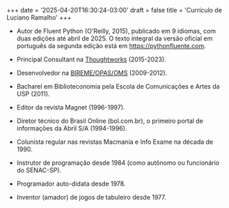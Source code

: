 +++
date = '2025-04-20T16:30:24-03:00'
draft = false
title = 'Currículo de Luciano Ramalho'
+++

* Autor de Fluent Python (O'Reilly, 2015),
publicado em 9 idiomas, com duas edições
até abril de 2025.
O texto integral da versão oficial em português da segunda edição está
em https://pythonfluente.com.

* Principal Consultant na [Thoughtworks](https://www.thoughtworks.com/) (2015-2023).

* Desenvolvedor na [BIREME/OPAS/OMS](https://www.paho.org/pt/bireme) (2009-2012).

* Bacharel em Biblioteconomia pela Escola de Comunicações e Artes da USP (2011).

* Editor da revista Magnet (1996-1997).

* Diretor técnico do Brasil Online (bol.com.br),
o primeiro portal de informações da Abril S/A (1994-1996).

* Colunista regular nas revistas Macmania e Info Exame na década de 1990.

* Instrutor de programação desde 1984 (como autônomo ou funcionário do SENAC-SP).

* Programador auto-didata desde 1978.

* Inventor (amador) de jogos de tabuleiro desde 1977.
